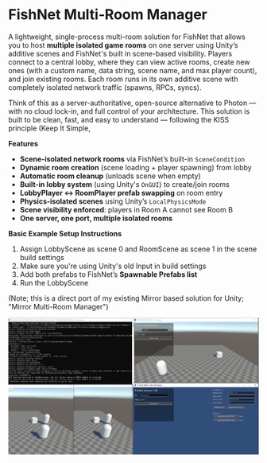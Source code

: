 # FishNet Multi‑Room Manager

A lightweight, single-process multi-room solution for FishNet that allows you to host **multiple isolated game rooms** on one server using Unity’s additive scenes and FishNet's built in scene-based visibility.
Players connect to a central lobby, where they can view active rooms, create new ones (with a custom name, data string, scene name, and max player count), and join existing rooms. Each room runs in its own additive scene with completely isolated network traffic (spawns, RPCs, syncs).

Think of this as a server-authoritative, open-source alternative to Photon — with no cloud lock-in, and full control of your architecture.
This solution is built to be clean, fast, and easy to understand — following the KISS principle (Keep It Simple,

**Features**  
- **Scene-isolated network rooms** via FishNet’s built-in `SceneCondition`
- **Dynamic room creation** (scene loading + player spawning) from lobby
- **Automatic room cleanup** (unloads scene when empty)
- **Built-in lobby system** (using Unity's `OnGUI`) to create/join rooms
- **LobbyPlayer ↔ RoomPlayer prefab swapping** on room entry
- **Physics-isolated scenes** using Unity’s `LocalPhysicsMode`
- **Scene visibility enforced**: players in Room A cannot see Room B
- **One server, one port, multiple isolated rooms**

**Basic Example Setup Instructions**
1. Assign LobbyScene as scene 0 and RoomScene as scene 1 in the scene build settings
2. Make sure you're using Unity's old Input in build settings
3. Add both prefabs to FishNet’s **Spawnable Prefabs list**
4. Run the LobbyScene

(Note; this is a direct port of my existing Mirror based solution for Unity; "Mirror Multi-Room Manager")

![Example](images/thumbnail.png)